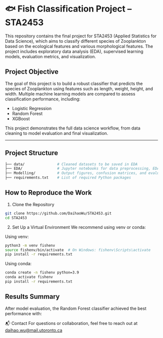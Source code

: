 # 🐟 Fish Classification Project – STA2453

This repository contains the final project for STA2453 (Applied Statistics for Data Science), which aims to classify different species of Zooplankton based on the ecological features and various morphological features. The project includes exploratory data analysis (EDA), supervised learning models, evaluation metrics, and visualization.

## Project Objective

The goal of this project is to build a robust classifier that predicts the species of Zooplankton using features such as length, weight, height, and width. Multiple machine learning models are compared to assess classification performance, including:

- Logistic Regression
- Random Forest
- XGBoost

This project demonstrates the full data science workflow, from data cleaning to model evaluation and final visualization.

---

## Project Structure

```bash
├── data/               # Cleaned datasets to be saved in EDA
├── EDA/                # Jupyter notebooks for data preprocessing, EDA and Visualization
├── Modelling/          # Output figures, confusion matrices, and evaluation tables
├── requirements.txt    # List of required Python packages
```

## How to Reproduce the Work

1. Clone the Repository

```bash
git clone https://github.com/DaihaoWu/STA2453.git
cd STA2453
```

2. Set Up a Virtual Environment
   We recommend using venv or conda:

Using venv:

```bash
python3 -m venv fishenv
source fishenv/bin/activate  # On Windows: fishenv\Scripts\activate
pip install -r requirements.txt
```

Using conda:

```bash
conda create -n fishenv python=3.9
conda activate fishenv
pip install -r requirements.txt
```

## Results Summary

After model evaluation, the Random Forest classifier achieved the best performance with:

📬 Contact
For questions or collaboration, feel free to reach out at daihao.wu@mail.utoronto.ca
